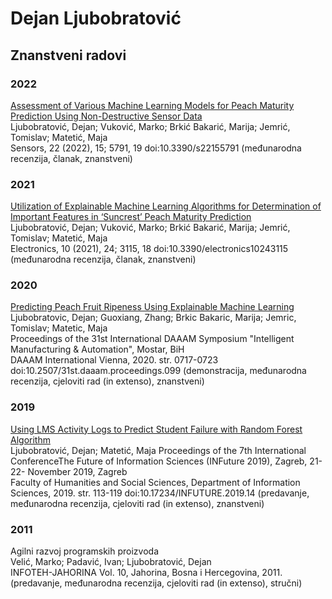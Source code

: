 # Dejan Ljubobratović
## Znanstveni radovi

### 2022  
[Assessment of Various Machine Learning Models for Peach Maturity Prediction Using Non-Destructive Sensor Data](http://doi:10.3390/s22155791)  
Ljubobratović, Dejan; Vuković, Marko; Brkić Bakarić, Marija; Jemrić, Tomislav; Matetić, Maja  
Sensors, 22 (2022), 15; 5791, 19 doi:10.3390/s22155791 (međunarodna recenzija, članak, znanstveni)  

### 2021  
[Utilization of Explainable Machine Learning Algorithms for Determination of Important Features in ‘Suncrest’ Peach Maturity Prediction](http://doi:10.3390/electronics10243115)  
Ljubobratović, Dejan; Vuković, Marko; Brkić Bakarić, Marija; Jemrić, Tomislav; Matetić, Maja  
Electronics, 10 (2021), 24; 3115, 18 doi:10.3390/electronics10243115 (međunarodna recenzija, članak, znanstveni)  

### 2020  
[Predicting Peach Fruit Ripeness Using Explainable Machine Learning](http://doi:10.2507/31st.daaam.proceedings.099)  
Ljubobratovic, Dejan; Guoxiang, Zhang; Brkic Bakaric, Marija; Jemric, Tomislav; Matetic, Maja  
Proceedings of the 31st International DAAAM Symposium "Intelligent Manufacturing & Automation", Mostar, BiH  
DAAAM International Vienna, 2020. str. 0717-0723 doi:10.2507/31st.daaam.proceedings.099 (demonstracija, međunarodna recenzija, cjeloviti rad (in extenso), znanstveni)  

### 2019  
[Using LMS Activity Logs to Predict Student Failure with Random Forest Algorithm](http://doi:10.17234/INFUTURE.2019.14)  
Ljubobratović, Dejan; Matetić, Maja 
Proceedings of the 7th International ConferenceThe Future of Information Sciences (INFuture 2019), Zagreb, 21-22- November 2019, Zagreb  
Faculty of Humanities and Social Sciences, Department of Information Sciences, 2019. str. 113-119 doi:10.17234/INFUTURE.2019.14 (predavanje, međunarodna recenzija, cjeloviti rad (in extenso), znanstveni)  

### 2011  
Agilni razvoj programskih proizvoda  
Velić, Marko; Padavić, Ivan; Ljubobratović, Dejan  
INFOTEH-JAHORINA Vol. 10, Jahorina, Bosna i Hercegovina, 2011. (predavanje, međunarodna recenzija, cjeloviti rad (in extenso), stručni)  
